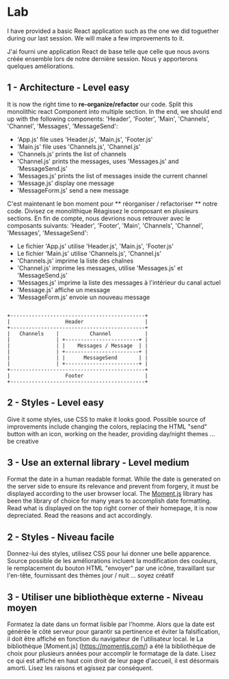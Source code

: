
# Lab

I have provided a basic React application such as the one we did toguether
during our last session. We will make a few improvements to it.

J'ai fourni une application React de base telle que celle que nous avons créée ensemble
lors de notre dernière session. Nous y apporterons quelques améliorations.

## 1 - Architecture - Level easy

It is now the right time to **re-organize/refactor** our code. Split this monolithic
react Component into multiple section. In the end, we should end up with the
following components: 'Header', 'Footer', 'Main', 'Channels', 'Channel',
'Messages', 'MessageSend':

- 'App.js' file uses 'Header.js', 'Main.js', 'Footer.js'
- 'Main.js' file uses 'Channels.js', 'Channel.js'
- 'Channels.js' prints the list of channels
- 'Channel.js' prints the messages, uses 'Messages.js' and 'MessageSend.js'
- 'Messages.js' prints the list of messages inside the current channel
- 'Message.js' display one message
- 'MessageForm.js' send a new message


C'est maintenant le bon moment pour ** réorganiser / refactoriser ** notre code. Divisez ce monolithique
Réagissez le composant en plusieurs sections. En fin de compte, nous devrions nous retrouver avec le
composants suivants: 'Header', 'Footer', 'Main', 'Channels', 'Channel',
'Messages', 'MessageSend':

- Le fichier 'App.js' utilise 'Header.js', 'Main.js', 'Footer.js'
- Le fichier 'Main.js' utilise 'Channels.js', 'Channel.js'
- 'Channels.js' imprime la liste des chaînes
- 'Channel.js' imprime les messages, utilise 'Messages.js' et 'MessageSend.js'
- 'Messages.js' imprime la liste des messages à l'intérieur du canal actuel
- 'Message.js' affiche un message
- 'MessageForm.js' envoie un nouveau message


```

+--------------------------------------------+
|                  Header                    |
+--------------------------------------------+
|   Channels    |          Channel           |
|               | +------------------------+ |
|               | |    Messages / Message  | |
|               | +------------------------+ |
|               | |      MessageSend       | |
|               | +------------------------+ |
+--------------------------------------------+
|                  Footer                    |
+--------------------------------------------+

```

## 2 - Styles - Level easy

Give it some styles, use CSS to make it looks good. Possible source of
improvements include changing the colors, replacing the HTML "send" button with
an icon, working on the header, providing day/night themes ... be creative

## 3 - Use an external library - Level medium

Format the date in a human readable format. While the date is generated on the
server side to ensure its relevance and prevent from forgery, it must be
displayed according to the user browser local. The
[Moment.js](https://momentjs.com/) library has been the library of choice for
many years to accomplish date formatting. Read what is displayed on the top
right corner of their homepage, it is now depreciated. Read the reasons and act
accordingly.


## 2 - Styles - Niveau facile

Donnez-lui des styles, utilisez CSS pour lui donner une belle apparence. Source possible de
les améliorations incluent la modification des couleurs, le remplacement du bouton HTML "envoyer" par
une icône, travaillant sur l'en-tête, fournissant des thèmes jour / nuit ... soyez créatif

## 3 - Utiliser une bibliothèque externe - Niveau moyen

Formatez la date dans un format lisible par l'homme. Alors que la date est générée le
côté serveur pour garantir sa pertinence et éviter la falsification, il doit être
affiché en fonction du navigateur de l'utilisateur local. le
La bibliothèque [Moment.js] (https://momentjs.com/) a été la bibliothèque de choix pour
plusieurs années pour accomplir le formatage de la date. Lisez ce qui est affiché en haut
coin droit de leur page d'accueil, il est désormais amorti. Lisez les raisons et agissez
par conséquent.